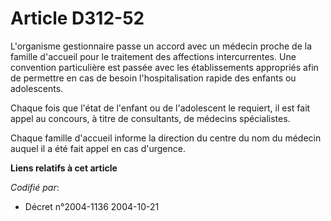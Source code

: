 # Article D312-52

L'organisme gestionnaire passe un accord avec un médecin proche de la famille d'accueil pour le traitement des affections
intercurrentes. Une convention particulière est passée avec les établissements appropriés afin de permettre en cas de besoin
l'hospitalisation rapide des enfants ou adolescents.

Chaque fois que l'état de l'enfant ou de l'adolescent le requiert, il est fait appel au concours, à titre de consultants, de
médecins spécialistes.

Chaque famille d'accueil informe la direction du centre du nom du médecin auquel il a été fait appel en cas d'urgence.

**Liens relatifs à cet article**

_Codifié par_:

  - Décret n°2004-1136 2004-10-21

